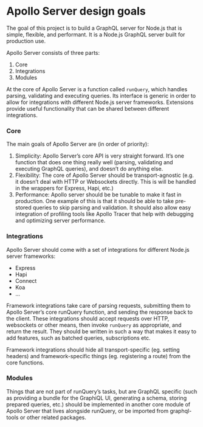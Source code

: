 # Apollo Server design goals

The goal of this project is to build a GraphQL server for Node.js that is simple, flexible, and performant. It is a Node.js GraphQL server built for production use.

Apollo Server consists of three parts:

1. Core
2. Integrations
3. Modules

At the core of Apollo Server is a function called `runQuery`, which handles parsing, validating and executing queries. Its interface is generic in order to allow for integrations with different Node.js server frameworks. Extensions provide useful functionality that can be shared between different integrations.


### Core

The main goals of Apollo Server are (in order of priority):

1. Simplicity: Apollo Server’s core API is very straight forward. It’s one function that does one thing really well (parsing, validating and executing GraphQL queries), and doesn’t do anything else.
2. Flexibility: The core of Apollo Server should be transport-agnostic (e.g. it doesn’t deal with HTTP or Websockets directly. This is will be handled in the wrappers for Express, Hapi, etc.)
3. Performance: Apollo server should be be tunable to make it fast in production. One example of this is that it should be able to take pre-stored queries to skip parsing and validation. It should also allow easy integration of profiling tools like Apollo Tracer that help with debugging and optimizing server performance.

### Integrations

Apollo Server should come with a set of integrations for different Node.js server frameworks:

- Express
- Hapi
- Connect
- Koa
- ...

Framework integrations take care of parsing requests, submitting them to Apollo Server’s core runQuery  function, and sending the response back to the client. These integrations should accept requests over HTTP, websockets or other means, then invoke `runQuery` as appropriate, and return the result. They should be written in such a way that makes it easy to add features, such as batched queries, subscriptions etc.

Framework integrations should hide all transport-specific (eg. setting headers) and framework-specific things (eg. registering a route) from the core functions.

### Modules
Things that are not part of runQuery’s tasks, but are GraphQL specific (such as providing a bundle for the GraphiQL UI, generating a schema, storing prepared queries, etc.) should be implemented in another core module of Apollo Server that lives alongside runQuery, or be imported from graphql-tools or other related packages.
